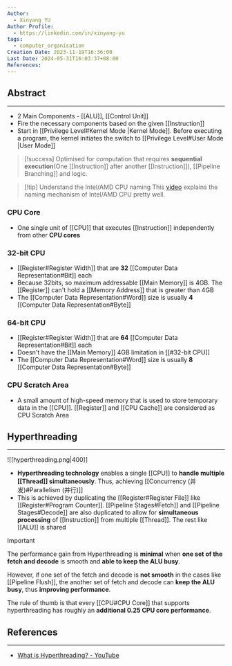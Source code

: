 ```yaml
---
Author:
  - Xinyang YU
Author Profile:
  - https://linkedin.com/in/xinyang-yu
tags:
  - computer_organisation
Creation Date: 2023-11-19T16:36:00
Last Date: 2024-05-31T16:03:37+08:00
References: 
---
```

## Abstract
---
- 2 Main Components - [[ALU]],  [[Control Unit]]
- Fire the necessary components based on the given [[Instruction]]
- Start in [[Privilege Level#Kernel Mode |Kernel Mode]]. Before executing a program, the kernel initiates the switch to [[Privilege Level#User Mode |User Mode]]

>[!success] 
> Optimised for computation that requires **sequential execution**(One [[Instruction]] after another [[Instruction]]), [[Pipeline Branching]] and logic.

>[!tip] Understand the Intel/AMD CPU naming
> This [video](https://youtu.be/EVMLQV9tH6A?si=lqBgxcYwvPYD5BUx) explains the naming mechanism of Intel/AMD CPU pretty well.

### CPU Core
- One single unit of [[CPU]] that executes [[Instruction]] independently from other **CPU cores**

### 32-bit CPU
- [[Register#Register Width]] that are **32** [[Computer Data Representation#Bit]] each
- Because 32bits, so maximum addressable [[Main Memory]] is 4GB. The [[Register]] can't hold a [[Memory Address]] that is greater than 4GB
- The [[Computer Data Representation#Word]] size is usually **4** [[Computer Data Representation#Byte]]

### 64-bit CPU
- [[Register#Register Width]] that are **64** [[Computer Data Representation#Bit]] each
- Doesn't have the [[Main Memory]] 4GB limitation in [[#32-bit CPU]]
- The [[Computer Data Representation#Word]] size is usually **8** [[Computer Data Representation#Byte]]

### CPU Scratch Area
- A small amount of high-speed memory that is used to store temporary data in the [[CPU]]. [[Register]] and [[CPU Cache]] are considered as CPU Scratch Area 


## Hyperthreading
---

![[hyperthreading.png|400]]

- **Hyperthreading technology** enables a single [[CPU]] to **handle multiple [[Thread]] simultaneously**. Thus, achieving [[Concurrency (并发)#Parallelism (并行)]] 
- This is achieved by duplicating the [[Register#Register File]] like [[Register#Program Counter]]. [[Pipeline Stages#Fetch]] and [[Pipeline Stages#Decode]] are also duplicated to allow for **simultaneous processing** of [[Instruction]] from multiple [[Thread]]. The rest like [[ALU]] is shared

>[!important]
> The performance gain from Hyperthreading is **minimal** when **one set of the fetch and decode** is smooth and **able to keep the ALU busy**. 
> 
> However, if one set of the fetch and decode is **not smooth** in the cases like [[Pipeline Flush]], the another set of fetch and decode can **keep the ALU busy**, thus **improving performance**.
> 
> The rule of thumb is that every [[CPU#CPU Core]] that supports hyperthreading has roughly an **additional $0.25$ CPU core performance**.




## References
---
- [What is Hyperthreading? - YouTube](https://www.youtube.com/watch?v=mSZpDF-zUoI)